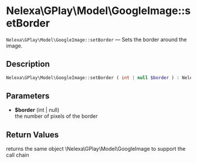 # Nelexa\GPlay\Model\GoogleImage::setBorder
`Nelexa\GPlay\Model\GoogleImage::setBorder` — Sets the border around the image.

## Description
```php
Nelexa\GPlay\Model\GoogleImage::setBorder ( int | null $border ) : Nelexa\GPlay\Model\GoogleImage
```

## Parameters
* **$border** (int | null)  
the number of pixels of the border

## Return Values
returns the same object \Nelexa\GPlay\Model\GoogleImage to support the call chain

